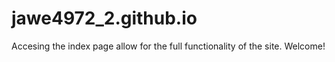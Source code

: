 # jawe4972_2.github.io
Accesing the index page allow for the full functionality of the site. Welcome!


